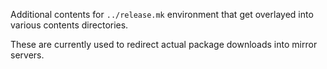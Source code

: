 Additional contents for `../release.mk` environment that get overlayed into various contents directories.
 
These are currently used to redirect actual package downloads into mirror servers.